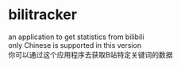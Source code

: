 # bilitracker
an application to get statistics from bilibili<br>
only Chinese is supported in this version<br>
你可以通过这个应用程序去获取B站特定关键词的数据
